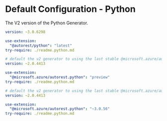 # Default Configuration - Python

The V2 version of the Python Generator.

``` yaml $(python) && $(v3)
version: ~3.0.6298

use-extension:
  "@autorest/python": "latest"
try-require: ./readme.python.md
```

``` yaml $(python) && $(preview) && !isRequested('@autorest/python')
# default the v2 generator to using the last stable @microsoft.azure/autorest-core 
version: ~2.0.4413

use-extension:
  "@microsoft.azure/autorest.python": "preview"
try-require: ./readme.python.md
```

``` yaml $(python) && !isRequested('@autorest/python')
# default the v2 generator to using the last stable @microsoft.azure/autorest-core 
version: ~2.0.4413

use-extension:
  "@microsoft.azure/autorest.python": "~3.0.56"
try-require: ./readme.python.md
```
